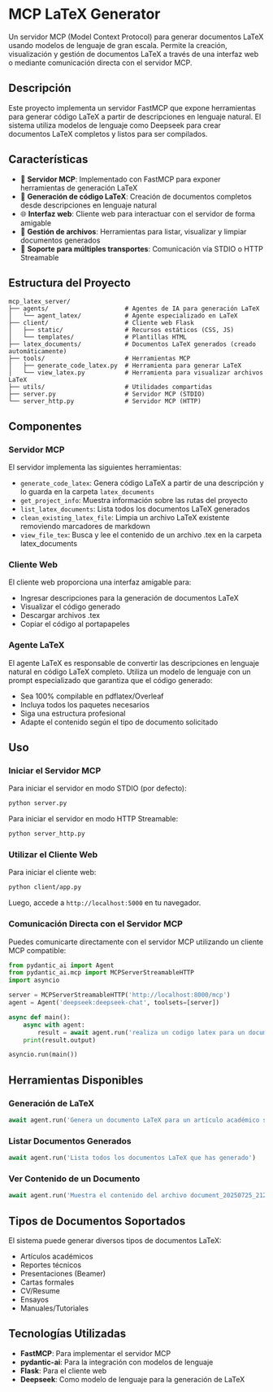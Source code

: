 # MCP LaTeX Generator

Un servidor MCP (Model Context Protocol) para generar documentos LaTeX usando modelos de lenguaje de gran escala. Permite la creación, visualización y gestión de documentos LaTeX a través de una interfaz web o mediante comunicación directa con el servidor MCP.

## Descripción

Este proyecto implementa un servidor FastMCP que expone herramientas para generar código LaTeX a partir de descripciones en lenguaje natural. El sistema utiliza modelos de lenguaje como Deepseek para crear documentos LaTeX completos y listos para ser compilados.

## Características

- 🧰 **Servidor MCP**: Implementado con FastMCP para exponer herramientas de generación LaTeX
- 📝 **Generación de código LaTeX**: Creación de documentos completos desde descripciones en lenguaje natural
- 🌐 **Interfaz web**: Cliente web para interactuar con el servidor de forma amigable
- 📂 **Gestión de archivos**: Herramientas para listar, visualizar y limpiar documentos generados
- 🔄 **Soporte para múltiples transportes**: Comunicación vía STDIO o HTTP Streamable

## Estructura del Proyecto

```
mcp_latex_server/
├── agents/                     # Agentes de IA para generación LaTeX
│   └── agent_latex/            # Agente especializado en LaTeX
├── client/                     # Cliente web Flask
│   ├── static/                 # Recursos estáticos (CSS, JS)
│   └── templates/              # Plantillas HTML
├── latex_documents/            # Documentos LaTeX generados (creado automáticamente)
├── tools/                      # Herramientas MCP
│   ├── generate_code_latex.py  # Herramienta para generar LaTeX
│   └── view_latex.py           # Herramienta para visualizar archivos LaTeX
├── utils/                      # Utilidades compartidas
├── server.py                   # Servidor MCP (STDIO)
└── server_http.py              # Servidor MCP (HTTP)
```

## Componentes

### Servidor MCP

El servidor implementa las siguientes herramientas:

- `generate_code_latex`: Genera código LaTeX a partir de una descripción y lo guarda en la carpeta `latex_documents`
- `get_project_info`: Muestra información sobre las rutas del proyecto
- `list_latex_documents`: Lista todos los documentos LaTeX generados
- `clean_existing_latex_file`: Limpia un archivo LaTeX existente removiendo marcadores de markdown
- `view_file_tex`: Busca y lee el contenido de un archivo .tex en la carpeta latex_documents

### Cliente Web

El cliente web proporciona una interfaz amigable para:

- Ingresar descripciones para la generación de documentos LaTeX
- Visualizar el código generado
- Descargar archivos .tex
- Copiar el código al portapapeles

### Agente LaTeX

El agente LaTeX es responsable de convertir las descripciones en lenguaje natural en código LaTeX completo. Utiliza un modelo de lenguaje con un prompt especializado que garantiza que el código generado:

- Sea 100% compilable en pdflatex/Overleaf
- Incluya todos los paquetes necesarios
- Siga una estructura profesional
- Adapte el contenido según el tipo de documento solicitado

## Uso

### Iniciar el Servidor MCP

Para iniciar el servidor en modo STDIO (por defecto):

```bash
python server.py
```

Para iniciar el servidor en modo HTTP Streamable:

```bash
python server_http.py
```

### Utilizar el Cliente Web

Para iniciar el cliente web:

```bash
python client/app.py
```

Luego, accede a `http://localhost:5000` en tu navegador.

### Comunicación Directa con el Servidor MCP

Puedes comunicarte directamente con el servidor MCP utilizando un cliente MCP compatible:

```python
from pydantic_ai import Agent
from pydantic_ai.mcp import MCPServerStreamableHTTP
import asyncio

server = MCPServerStreamableHTTP('http://localhost:8000/mcp')  
agent = Agent('deepseek:deepseek-chat', toolsets=[server])  

async def main():
    async with agent:  
        result = await agent.run('realiza un codigo latex para un documento de 2 paginas')
    print(result.output)

asyncio.run(main())
```

## Herramientas Disponibles

### Generación de LaTeX

```python
await agent.run('Genera un documento LaTeX para un artículo académico sobre inteligencia artificial')
```

### Listar Documentos Generados

```python
await agent.run('Lista todos los documentos LaTeX que has generado')
```

### Ver Contenido de un Documento

```python
await agent.run('Muestra el contenido del archivo document_20250725_212912.tex')
```

## Tipos de Documentos Soportados

El sistema puede generar diversos tipos de documentos LaTeX:

- Artículos académicos
- Reportes técnicos
- Presentaciones (Beamer)
- Cartas formales
- CV/Resume
- Ensayos
- Manuales/Tutoriales

## Tecnologías Utilizadas

- **FastMCP**: Para implementar el servidor MCP
- **pydantic-ai**: Para la integración con modelos de lenguaje
- **Flask**: Para el cliente web
- **Deepseek**: Como modelo de lenguaje para la generación de LaTeX